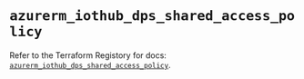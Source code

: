 # `azurerm_iothub_dps_shared_access_policy`

Refer to the Terraform Registory for docs: [`azurerm_iothub_dps_shared_access_policy`](https://registry.terraform.io/providers/hashicorp/azurerm/3.69.0/docs/resources/iothub_dps_shared_access_policy).
